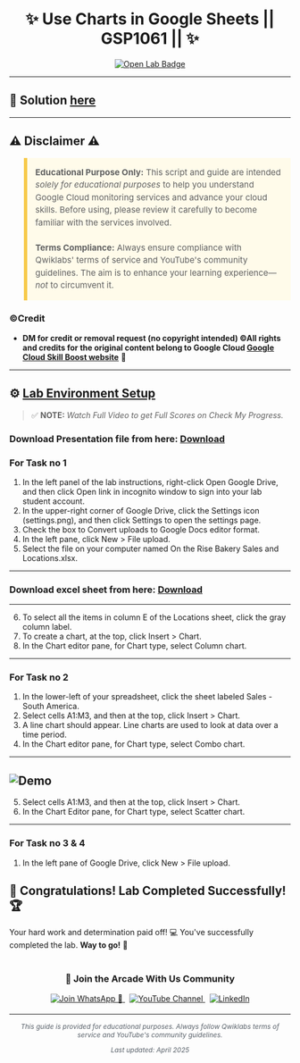 <h1 align="center">
✨ Use Charts in Google Sheets || GSP1061 || ✨
</h1>

<div align="center">
  <a href="" target="_blank" rel="noopener noreferrer">
    <img src="https://img.shields.io/badge/Open_Lab-Cloud_Skills_Boost-4285F4?style=for-the-badge&logo=google&logoColor=white&labelColor=34A853" alt="Open Lab Badge">
  </a>
</div>

---

## 🔑 Solution [here]()

---

## ⚠️ Disclaimer ⚠️

<blockquote style="background-color: #fffbea; border-left: 6px solid #f7c948; padding: 1em; font-size: 15px; line-height: 1.5;">
  <strong>Educational Purpose Only:</strong> This script and guide are intended <em>solely for educational purposes</em> to help you understand Google Cloud monitoring services and advance your cloud skills. Before using, please review it carefully to become familiar with the services involved.
  <br><br>
  <strong>Terms Compliance:</strong> Always ensure compliance with Qwiklabs' terms of service and YouTube's community guidelines. The aim is to enhance your learning experience—<em>not</em> to circumvent it.
</blockquote>

### ©Credit
- **DM for credit or removal request (no copyright intended) ©All rights and credits for the original content belong to Google Cloud [Google Cloud Skill Boost website](https://www.cloudskillsboost.google/)** 🙏

---

## ⚙️ <ins>Lab Environment Setup</ins>

> ✅ **NOTE:** *Watch Full Video to get Full Scores on Check My Progress.*

### Download Presentation file from here: [Download](https://github.com/Arcade-With-Us/Google-Cloud-Labs/raw/refs/heads/main/Use%20Charts%20in%20Google%20Sheets/On%20the%20Rise%20Bakery.pptx)

### For Task no 1
1. In the left panel of the lab instructions, right-click Open Google Drive, and then click Open link in incognito window to sign into your lab student account.
2. In the upper-right corner of Google Drive, click the Settings icon (settings.png), and then click Settings to open the settings page.
3. Check the box to Convert uploads to Google Docs editor format.
4. In the left pane, click New > File upload.
5. Select the file on your computer named On the Rise Bakery Sales and Locations.xlsx.
---
### Download excel sheet from here: [Download](https://github.com/Arcade-With-Us/Google-Cloud-Labs/raw/refs/heads/main/Use%20Charts%20in%20Google%20Sheets/On%20the%20Rise%20Bakery%20Sales%20and%20Locations.xlsx)
---
6. To select all the items in column E of the Locations sheet, click the gray column label.
7. To create a chart, at the top, click Insert > Chart.
8. In the Chart editor pane, for Chart type, select Column chart.
---
### For Task no 2
1. In the lower-left of your spreadsheet, click the sheet labeled Sales - South America.
2. Select cells A1:M3, and then at the top, click Insert > Chart.
3. A line chart should appear. Line charts are used to look at data over a time period.
4. In the Chart editor pane, for Chart type, select Combo chart.
---
![Demo](https://cdn.qwiklabs.com/TdvOxYqzS%2FDkHf%2B1TUGbB6Aqk5dACbfGP2EsnvRMG7Q%3D)
---
5. Select cells A1:M3, and then at the top, click Insert > Chart.
6. In the Chart Editor pane, for Chart type, select Scatter chart.
---

### For Task no 3 & 4
1. In the left pane of Google Drive, click New > File upload.
## 🎉 **Congratulations! Lab Completed Successfully!** 🏆  

Your hard work and determination paid off! 💻
You've successfully completed the lab. **Way to go!** 🚀


<div align="center" style="padding: 5px;">
  <h3>📱 Join the Arcade With Us Community</h3>
  
  <a href="https://chat.whatsapp.com/KN3NvYNTJvU5xMCVTORJtS">
    <img src="https://img.shields.io/badge/Join_WhatsApp-25D366?style=for-the-badge&logo=whatsapp&logoColor=white" alt="Join WhatsApp 👥">
  </a>
  &nbsp;
  <a href="https://youtube.com/@arcadewithus_we?si=yeEby5M3k40gdX4l">
    <img src="https://img.shields.io/badge/Subscribe-Arcade%20With%20Us-FF0000?style=for-the-badge&logo=youtube&logoColor=white" alt="YouTube Channel">
  </a>
  &nbsp;
  <a href="https://www.linkedin.com/in/tripti-gupta-a28a6832b/">
    <img src="https://img.shields.io/badge/LINKEDIN-Tripti%20Gupta-0077B5?style=for-the-badge&logo=linkedin&logoColor=white" alt="LinkedIn">
</a>


</div>

---

<div align="center">
  <p style="font-size: 12px; color: #586069;">
    <em>This guide is provided for educational purposes. Always follow Qwiklabs terms of service and YouTube's community guidelines.</em>
  </p>
  <p style="font-size: 12px; color: #586069;">
    <em>Last updated: April 2025</em>
  </p>
</div>

